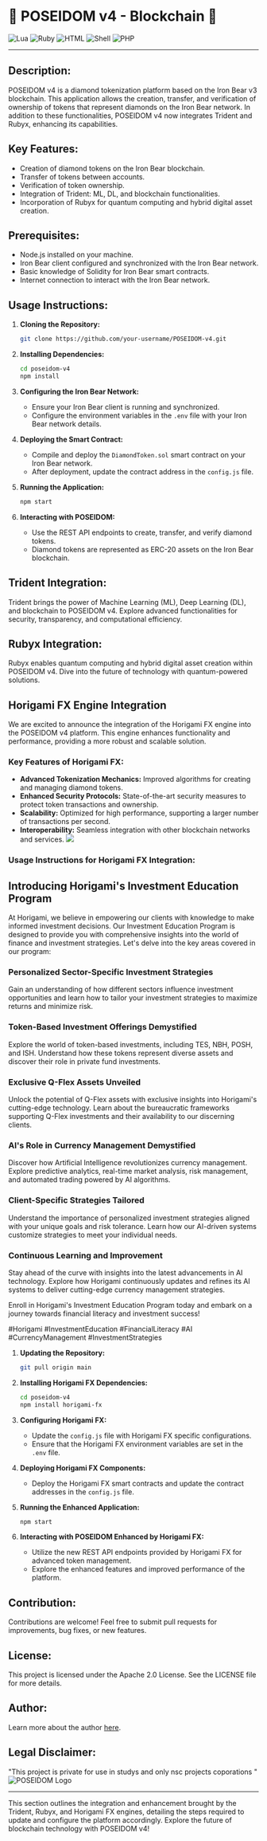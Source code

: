 # 🔱 POSEIDOM v4 - Blockchain  🔱

![Lua](https://img.shields.io/badge/lua-%232C2D72.svg?style=for-the-badge&logo=lua&logoColor=white)
![Ruby](https://img.shields.io/badge/ruby-%23CC342D.svg?style=for-the-badge&logo=ruby&logoColor=white)
![HTML](https://img.shields.io/badge/html5-%23E34F26.svg?style=for-the-badge&logo=html5&logoColor=white)
![Shell](https://img.shields.io/badge/shell_script-%23121011.svg?style=for-the-badge&logo=gnu-bash&logoColor=white)
![PHP](https://img.shields.io/badge/php-%23777BB4.svg?style=for-the-badge&logo=php&logoColor=white)

---

## Description:
POSEIDOM v4 is a diamond tokenization platform based on the Iron Bear v3 blockchain. This application allows the creation, transfer, and verification of ownership of tokens that represent diamonds on the Iron Bear network. In addition to these functionalities, POSEIDOM v4 now integrates Trident and Rubyx, enhancing its capabilities.

## Key Features:
- Creation of diamond tokens on the Iron Bear blockchain.
- Transfer of tokens between accounts.
- Verification of token ownership.
- Integration of Trident: ML, DL, and blockchain functionalities.
- Incorporation of Rubyx for quantum computing and hybrid digital asset creation.

## Prerequisites:
- Node.js installed on your machine.
- Iron Bear client configured and synchronized with the Iron Bear network.
- Basic knowledge of Solidity for Iron Bear smart contracts.
- Internet connection to interact with the Iron Bear network.

## Usage Instructions:

1. **Cloning the Repository:**
   ```sh
   git clone https://github.com/your-username/POSEIDOM-v4.git
   ```

2. **Installing Dependencies:**
   ```sh
   cd poseidom-v4
   npm install
   ```

3. **Configuring the Iron Bear Network:**
   - Ensure your Iron Bear client is running and synchronized.
   - Configure the environment variables in the `.env` file with your Iron Bear network details.

4. **Deploying the Smart Contract:**
   - Compile and deploy the `DiamondToken.sol` smart contract on your Iron Bear network.
   - After deployment, update the contract address in the `config.js` file.

5. **Running the Application:**
   ```sh
   npm start
   ```

6. **Interacting with POSEIDOM:**
   - Use the REST API endpoints to create, transfer, and verify diamond tokens.
   - Diamond tokens are represented as ERC-20 assets on the Iron Bear blockchain.

## Trident Integration:

Trident brings the power of Machine Learning (ML), Deep Learning (DL), and blockchain to POSEIDOM v4. Explore advanced functionalities for security, transparency, and computational efficiency.

## Rubyx Integration:

Rubyx enables quantum computing and hybrid digital asset creation within POSEIDOM v4. Dive into the future of technology with quantum-powered solutions.

## Horigami FX Engine Integration

We are excited to announce the integration of the Horigami FX engine into the POSEIDOM v4 platform. This engine enhances functionality and performance, providing a more robust and scalable solution.

### Key Features of Horigami FX:
- **Advanced Tokenization Mechanics:** Improved algorithms for creating and managing diamond tokens.
- **Enhanced Security Protocols:** State-of-the-art security measures to protect token transactions and ownership.
- **Scalability:** Optimized for high performance, supporting a larger number of transactions per second.
- **Interoperability:** Seamless integration with other blockchain networks and services.
  <img src="project.png" />

### Usage Instructions for Horigami FX Integration:
## Introducing Horigami's Investment Education Program

At Horigami, we believe in empowering our clients with knowledge to make informed investment decisions. Our Investment Education Program is designed to provide you with comprehensive insights into the world of finance and investment strategies. Let's delve into the key areas covered in our program:

### Personalized Sector-Specific Investment Strategies
Gain an understanding of how different sectors influence investment opportunities and learn how to tailor your investment strategies to maximize returns and minimize risk.

### Token-Based Investment Offerings Demystified
Explore the world of token-based investments, including TES, NBH, POSH, and ISH. Understand how these tokens represent diverse assets and discover their role in private fund investments.

### Exclusive Q-Flex Assets Unveiled
Unlock the potential of Q-Flex assets with exclusive insights into Horigami's cutting-edge technology. Learn about the bureaucratic frameworks supporting Q-Flex investments and their availability to our discerning clients.

### AI's Role in Currency Management Demystified
Discover how Artificial Intelligence revolutionizes currency management. Explore predictive analytics, real-time market analysis, risk management, and automated trading powered by AI algorithms.

### Client-Specific Strategies Tailored
Understand the importance of personalized investment strategies aligned with your unique goals and risk tolerance. Learn how our AI-driven systems customize strategies to meet your individual needs.

### Continuous Learning and Improvement
Stay ahead of the curve with insights into the latest advancements in AI technology. Explore how Horigami continuously updates and refines its AI systems to deliver cutting-edge currency management strategies.

Enroll in Horigami's Investment Education Program today and embark on a journey towards financial literacy and investment success!

#Horigami #InvestmentEducation #FinancialLiteracy #AI #CurrencyManagement #InvestmentStrategies
1. **Updating the Repository:**
   ```sh
   git pull origin main
   ```

2. **Installing Horigami FX Dependencies:**
   ```sh
   cd poseidom-v4
   npm install horigami-fx
   ```

3. **Configuring Horigami FX:**
   - Update the `config.js` file with Horigami FX specific configurations.
   - Ensure that the Horigami FX environment variables are set in the `.env` file.

4. **Deploying Horigami FX Components:**
   - Deploy the Horigami FX smart contracts and update the contract addresses in the `config.js` file.

5. **Running the Enhanced Application:**
   ```sh
   npm start
   ```

6. **Interacting with POSEIDOM Enhanced by Horigami FX:**
   - Utilize the new REST API endpoints provided by Horigami FX for advanced token management.
   - Explore the enhanced features and improved performance of the platform.

## Contribution:
Contributions are welcome! Feel free to submit pull requests for improvements, bug fixes, or new features.

## License:
This project is licensed under the Apache 2.0 License. See the LICENSE file for more details.

## Author:
Learn more about the author [here](https://nscio.vercel.app/).

## Legal Disclaimer:
"This project is private for use in studys and only nsc projects coporations "
![POSEIDOM Logo](logo4.png)

---

This section outlines the integration and enhancement brought by the Trident, Rubyx, and Horigami FX engines, detailing the steps required to update and configure the platform accordingly. Explore the future of blockchain technology with POSEIDOM v4!
